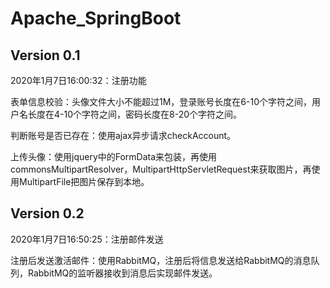 # Apache_SpringBoot

## Version 0.1
2020年1月7日16:00:32：注册功能

表单信息校验：头像文件大小不能超过1M，登录账号长度在6-10个字符之间，用户名长度在4-10个字符之间，密码长度在8-20个字符之间。

判断账号是否已存在：使用ajax异步请求checkAccount。

上传头像：使用jquery中的FormData来包装，再使用commonsMultipartResolver，MultipartHttpServletRequest来获取图片，再使用MultipartFile把图片保存到本地。
## Version 0.2
2020年1月7日16:50:25：注册邮件发送

注册后发送激活邮件：使用RabbitMQ，注册后将信息发送给RabbitMQ的消息队列，RabbitMQ的监听器接收到消息后实现邮件发送。
